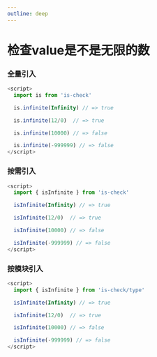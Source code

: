 ```yaml
---
outline: deep
---
```


# 检查value是不是无限的数

### 全量引入
```javascript
<script>
  import is from 'is-check'

  is.infinite(Infinity) // => true

  is.infinite(12/0)  // => true

  is.infinite(10000) // => false

  is.infinite(-999999) // => false
</script>
````
### 按需引入
```javascript
<script>
  import { isInfinite } from 'is-check'

  isInfinite(Infinity) // => true

  isInfinite(12/0)  // => true

  isInfinite(10000) // => false

  isInfinite(-999999) // => false
</script>
````
### 按模块引入
```javascript
<script>
  import { isInfinite } from 'is-check/type'

  isInfinite(Infinity) // => true

  isInfinite(12/0)  // => true

  isInfinite(10000) // => false

  isInfinite(-999999) // => false
</script>
````
